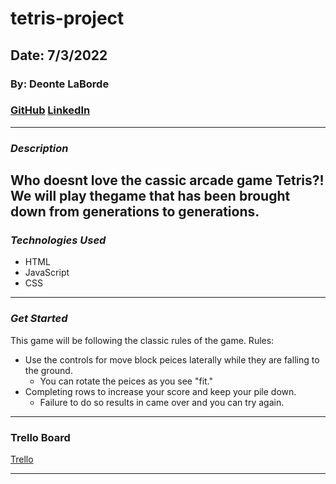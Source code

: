 # tetris-project

## Date: 7/3/2022

### By: Deonte LaBorde

### [GitHub](https://github.com/deontelaborde) [LinkedIn](https://www.linkedin.com/in/deonte-laborde/)

---

### **_Description_**

## Who doesnt love the cassic arcade game Tetris?! We will play thegame that has been brought down from generations to generations.

### **_Technologies Used_**

- HTML
- JavaScript
- CSS

---

### **_Get Started_**

This game will be following the classic rules of the game.
Rules:

- Use the controls for move block peices laterally while they are falling to the ground.
  - You can rotate the peices as you see "fit."
- Completing rows to increase your score and keep your pile down.
  - Failure to do so results in came over and you can try again.

---

### **Trello Board**

[Trello](https://trello.com/b/DLRPdo96/game-development-template)

---
